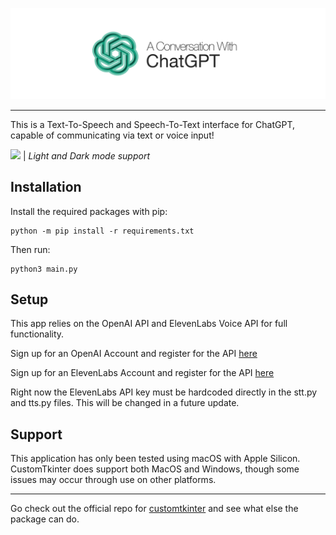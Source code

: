 <p align="center">
  <picture>
    <source media="(prefers-color-scheme: dark)" srcset="./assets/documentation/App_icon_dark.png">
    <img src="./assets/documentation/App_icon_light.png">
  </picture>
</p>

---
This is a Text-To-Speech and Speech-To-Text interface for ChatGPT, capable of communicating via text or voice input!

![](assets/documentation/app.png)
| _Light and Dark mode support_

## Installation
Install the required packages with pip:
```
python -m pip install -r requirements.txt
```
Then run:
```
python3 main.py
```

## Setup
This app relies on the OpenAI API and ElevenLabs Voice API for full functionality.

Sign up for an OpenAI Account and register for the API [here](https://openai.com/blog/openai-api)

Sign up for an ElevenLabs Account and register for the API [here](https://beta.elevenlabs.io/sign-up)

Right now the ElevenLabs API key must be hardcoded directly in the stt.py and tts.py files. This will be changed in a future update.

## Support
This application has only been tested using macOS with Apple Silicon. CustomTkinter does support both MacOS and Windows, though some issues may occur through use on other platforms. 

---
Go check out the official repo for [customtkinter](https://github.com/TomSchimansky/CustomTkinter#readme) and see what else the package can do.
